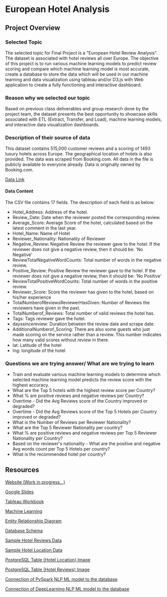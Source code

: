 # European Hotel Analysis

## Project Overview

### Selected Topic
The selected topic for Final Project is a "European Hotel Review Analysis".  The dataset is associated with hotel reviews all over Europe.  The objective of this project is to run various machine learning models to predict review scoring and compare which machine learning model is most accurate, create a database to store the data which will be used in our machine learning and data visualization using tableau and/or D3.js with Web application to create a fully functioning and interactive dashboard.

### Reason why we selected our topic
Based on previous class deliverables and group research done by the project team, the dataset presents the best opportunity to showcase skills associated with ETL (Extract, Transfer, and Load), machine learning models, and interactive data visualization dashboards.

### Description of their source of data
This dataset contains 515,000 customer reviews and a scoring of 1493 luxury hotels across Europe. The geographical location of hotels is also provided. The data was scraped from Booking.com. All data in the file is publicly available to everyone already. Data is originally owned by Booking.com. 

[Data Link ](https://www.kaggle.com/jiashenliu/515k-hotel-reviews-data-in-europe)

#### Data Content
The CSV file contains 17 fields. The description of each field is as below:
- Hotel_Address: Address of the hotel.
- Review_Date: Date when the reviewer posted the corresponding review.
- Average_Score: Average Score of the hotel, calculated based on the latest comment in the last year.
- Hotel_Name: Name of Hotel
- Reviewer_Nationality: Nationality of Reviewer
- Negative_Review: Negative Review the reviewer gave to the hotel. If the reviewer does not give a negative review, then it should be: 'No Negative'
- ReviewTotalNegativeWordCounts: Total number of words in the negative review.
- Positive_Review: Positive Review the reviewer gave to the hotel. If the reviewer does not give a negative review, then it should be: 'No Positive'
- ReviewTotalPositiveWordCounts: Total number of words in the positive review.
- Reviewer_Score: Score the reviewer has given to the hotel, based on his/her experience
- TotalNumberofReviewsReviewerHasGiven: Number of Reviews the reviewers have given in the past.
- TotalNumberof_Reviews: Total number of valid reviews the hotel has.
- Tags: Tags reviewer gave the hotel.
- dayssincereview: Duration between the review date and scrape date.
- AdditionalNumberof_Scoring: There are also some guests who just made scoring on the service rather than a review. This number indicates how many valid scores without review in there.
- lat: Latitude of the hotel
- lng: longitude of the hotel

### Questions we are trying answer/ What are we trying to learn

- Train and evaluate various machine learning models to determine which selected machine learning model predicts the review score with the highest accuracy.
- What are the Top 5 hotels with the highest review score per Country?
- What % are positive reviews and negative reviews per Country?
- Overtime - Did the Avg Reviews score of the Country improved or degraded?  
- Overtime - Did the Avg Reviews score of the Top 5 Hotels per Country improved or degraded?
- What is the Number of Reviews per Reviewer Nationality?
- What are the Top 5 Reviewer Nationality per country?
- What % are positive reviews and negative reviews per Top 5 Reviewer Nationality per Country?
- Based on the reviewer's nationality - What are the positive and negative Avg words count per Top 5 Hotels per country?
- What is the recommended hotel per country?


## Resources 
[Website (Work in progress...)](https://jagpreetbath.github.io/European_Hotel_Analysis/index.html)

[Google Slides](https://docs.google.com/presentation/d/18UyDqehfuOY-jSQNCMsIw5Z9MuEUVRClHHr3JhimY5A/edit?usp=sharing)

[Tableau Workbook](https://public.tableau.com/profile/jagpreet.bath#!/vizhome/European_Hotel_Analysis/HotelLocationMap)

[Machine Learning](https://github.com/JagpreetBath/European_Hotel_Analysis/tree/main/MachineLearning)

[Entity Relationship Diagram](https://github.com/JagpreetBath/European_Hotel_Analysis/blob/main/DataBase/PostgresSQL/ERD_Schemas/DB_ERD.png)

[Database Schema](https://github.com/JagpreetBath/European_Hotel_Analysis/blob/main/DataBase/PostgresSQL/ERD_Schemas/DB_Schema.sql)

[Sample Hotel Reviews Data ](https://github.com/JagpreetBath/European_Hotel_Analysis/blob/main/DataFiles/TransformedData/tables/sample_of_hotel_reviews.zip)

[Sample Hotel Location Data ](https://github.com/JagpreetBath/European_Hotel_Analysis/blob/main/DataFiles/TransformedData/tables/sample_of_hotel_location.zip)

[PostgreSQL Table (Hotel Location) Image](https://github.com/JagpreetBath/European_Hotel_Analysis/blob/main/DataBase/PostgresSQL/Sample_hotel_location.png)

[PostgreSQL Table (Hotel Reviews) Image](https://github.com/JagpreetBath/European_Hotel_Analysis/blob/main/DataBase/PostgresSQL/Sample_hotel_reviews.png)

[Connection of PySpark NLP ML model to the database](https://github.com/JagpreetBath/European_Hotel_Analysis/blob/main/MachineLearning/ML_NLP_PySpark/Step10_Final_PySpark_NLP_reading_from_RDS.ipynb)

[Connection of DeepLearning NLP ML model to the database](https://github.com/JagpreetBath/European_Hotel_Analysis/blob/main/MachineLearning/ML_NLP_DeepLearning/Step4_NLP_DL_Review_Pos_Neg_Format.ipynb)
